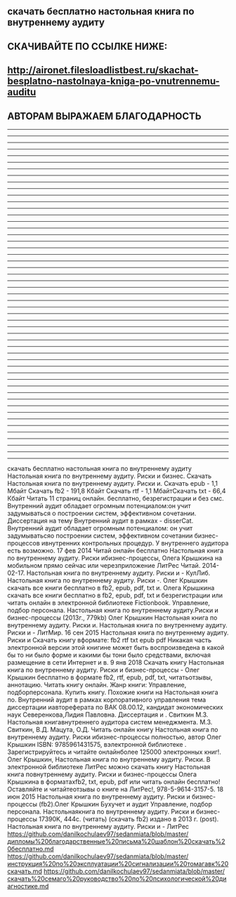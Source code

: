скачать бесплатно настольная книга по внутреннему аудиту
--------------------------------------------------
СКАЧИВАЙТЕ ПО ССЫЛКЕ НИЖЕ:
--------------------------------------------------
http://aironet.filesloadlistbest.ru/skachat-besplatno-nastolnaya-kniga-po-vnutrennemu-auditu
--------------------------------------------------
АВТОРАМ ВЫРАЖАЕМ БЛАГОДАРНОСТЬ
--------------------------------------------------
--------------------------------------------------
--------------------------------------------------
--------------------------------------------------
--------------------------------------------------
--------------------------------------------------
--------------------------------------------------
--------------------------------------------------
--------------------------------------------------
--------------------------------------------------
--------------------------------------------------
--------------------------------------------------
--------------------------------------------------
--------------------------------------------------
--------------------------------------------------
--------------------------------------------------
--------------------------------------------------
--------------------------------------------------
--------------------------------------------------
--------------------------------------------------
--------------------------------------------------
--------------------------------------------------
--------------------------------------------------
--------------------------------------------------
--------------------------------------------------
--------------------------------------------------
--------------------------------------------------
--------------------------------------------------
--------------------------------------------------
--------------------------------------------------
--------------------------------------------------
--------------------------------------------------
--------------------------------------------------
--------------------------------------------------
--------------------------------------------------
--------------------------------------------------
--------------------------------------------------
--------------------------------------------------
--------------------------------------------------
--------------------------------------------------
--------------------------------------------------
--------------------------------------------------
--------------------------------------------------
--------------------------------------------------
--------------------------------------------------
--------------------------------------------------
--------------------------------------------------
--------------------------------------------------
--------------------------------------------------
--------------------------------------------------
--------------------------------------------------
--------------------------------------------------
скачать бесплатно настольная книга по внутреннему аудиту Настольная книга по внутреннему аудиту. Риски и бизнес. Скачать Настольная книга по внутреннему аудиту. Риски и. Cкачать epub - 1,1 Мбайт Cкачать fb2 - 191,8 Кбайт Cкачать rtf - 1,1 МбайтCкачать txt - 66,4 Кбайт Читать 11 страниц онлайн. бесплатно, безрегистрации и без смс. Внутренний аудит обладает огромным потенциалом:он учит задумываться о построении систем, эффективном сочетании. Диссертация на тему Внутренний аудит в рамках  - disserCat. Внутренний аудит обладает огромным потенциалом: он учит задумыватьсяо построении систем, эффективном сочетании бизнес-процессов ивнутренних контрольных процедур. У внутреннего аудитора есть возможно. 17 фев 2014  Читай онлайн бесплатно Настольная книга по внутреннему аудиту. Риски ибизнес-процессы, Олега Крышкина на мобильном прямо сейчас или черезприложение ЛитРес Читай. 2014-02-17. Настольная книга по внутреннему аудиту. Риски и  - КулЛиб. Настольная книга по внутреннему аудиту. Риски  -. Олег Крышкин  скачать все книги бесплатно в fb2, epub, pdf, txt и. Олега Крышкина  скачать все книги бесплатно в fb2, epub, pdf, txt и безрегистрации или читать онлайн в электронной библиотеке Fictionbook. Управление, подбор персонала. Настольная книга по внутреннему аудиту.Риски и бизнес-процессы (2013г., 779kb)
Олег Крышкин Настольная книга по внутреннему аудиту. Риски и. Настольная книга по внутреннему аудиту. Риски и  - ЛитМир. 16 сен 2015  Настольная книга по внутреннему аудиту. Риски и  Скачать книгу вформате: fb2 rtf txt epub pdf  Никакая часть электронной версии этой книгине может быть воспроизведена в какой бы то ни было форме и какими бы тони было средствами, включая размещение в сети Интернет и в. 9 янв 2018  Скачать книгу Настольная книга по внутреннему аудиту. Риски и бизнес-процессы - Олег Крышкин бесплатно в формате fb2, rtf, epub, pdf, txt, читатьотзывы, аннотацию. Читать книгу онлайн. Жанр книги: Управление, подборперсонала. Купить книгу. Похожие книги на Настольная книга по. Внутренний аудит в рамках корпоративного управления тема диссертации иавтореферата по ВАК 08.00.12, кандидат экономических наук Северенкова,Лидия Павловна. Диссертация и . Свиткин М.З. Настольная книгавнутреннего аудитора систем менеджмента. М.З. Свиткин, В.Д. Мацута, О.Д. Читать онлайн книгу Настольная книга по внутреннему аудиту. Риски ибизнес-процессы полностью, автор Олег Крышкин ISBN: 9785961431575, вэлектронной библиотеке . Зарегистрируйтесь и читайте онлайнболее 125000 электронных книг!. Олег Крышкин, Настольная книга по внутреннему аудиту. Риски. В электронной библиотеке ЛитРес можно скачать книгу Настольная книга повнутреннему аудиту. Риски и бизнес-процессы Олега Крышкина в форматахfb2, txt, epub, pdf или читать онлайн бесплатно! Оставляйте и читайтеотзывы о книге на ЛитРес!, 978-5-9614-3157-5. 18 июн 2015  Настольная книга по внутреннему аудиту. Риски и бизнес-процессы (fb2).Олег Крышкин  Бухучет и аудит Управление, подбор персонала. Настольнаякнига по внутреннему аудиту. Риски и бизнес-процессы 17390K, 444с. (читать) (скачать fb2) издано в 2013 г. (post). Настольная книга по внутреннему аудиту. Риски и  - ЛитРес
https://github.com/danilkochulaev97/sedanmiata/blob/master/дипломы%20благодарственные%20письма%20шаблон%20скачать%20бесплатно.md
https://github.com/danilkochulaev97/sedanmiata/blob/master/инструкция%20по%20эксплуатации%20сигнализации%20томагавк%20скачать.md
https://github.com/danilkochulaev97/sedanmiata/blob/master/скачать%20семаго%20руководство%20по%20психологической%20диагностике.md